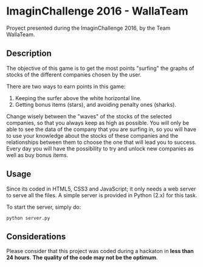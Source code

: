 # ImaginChallenge 2016 - WallaTeam

Proyect presented during the ImaginChallenge 2016, by the Team WallaTeam.

## Description

The objective of this game is to get the most points "surfing" the graphs of stocks of the different companies chosen by the user. 

There are two ways to earn points in this game:

1. Keeping the surfer above the white horizontal line.
2. Getting bonus items (stars), and avoiding penalty ones (sharks).

Change wisely between the "waves" of the stocks of the selected companies, so that you always keep as high as possible.
You will only be able to see the data of the company that you are surfing in, so you will have to use your knowledge about the stocks of these companies and the relationships between them to choose the one that will lead you to success. 
Every day you will have the possibility to try and unlock new companies as well as buy bonus items.

## Usage

Since its coded in HTML5, CSS3 and JavaScript; it only needs a web server to serve all the files.
A simple server is provided in Python (2.x) for this task.

To start the server, simply do:

```
python server.py
```

## Considerations

Please consider that this project was coded during a hackaton in **less than 24 hours**. **The quality of the code may not be the optimum**.
